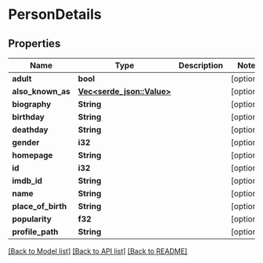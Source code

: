 # PersonDetails

## Properties

Name | Type | Description | Notes
------------ | ------------- | ------------- | -------------
**adult** | **bool** |  | [optional] 
**also_known_as** | [**Vec<serde_json::Value>**](serde_json::Value.md) |  | [optional] 
**biography** | **String** |  | [optional] 
**birthday** | **String** |  | [optional] 
**deathday** | **String** |  | [optional] 
**gender** | **i32** |  | [optional] 
**homepage** | **String** |  | [optional] 
**id** | **i32** |  | [optional] 
**imdb_id** | **String** |  | [optional] 
**name** | **String** |  | [optional] 
**place_of_birth** | **String** |  | [optional] 
**popularity** | **f32** |  | [optional] 
**profile_path** | **String** |  | [optional] 

[[Back to Model list]](../README.md#documentation-for-models) [[Back to API list]](../README.md#documentation-for-api-endpoints) [[Back to README]](../README.md)


